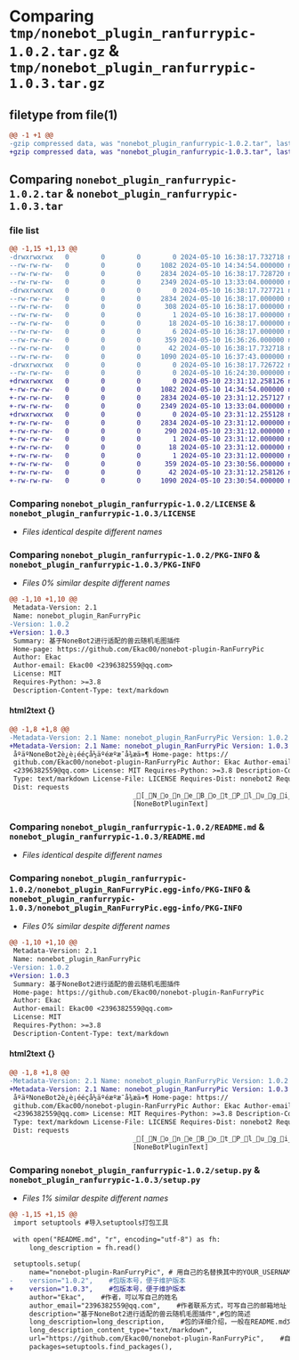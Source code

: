 # Comparing `tmp/nonebot_plugin_ranfurrypic-1.0.2.tar.gz` & `tmp/nonebot_plugin_ranfurrypic-1.0.3.tar.gz`

## filetype from file(1)

```diff
@@ -1 +1 @@
-gzip compressed data, was "nonebot_plugin_ranfurrypic-1.0.2.tar", last modified: Fri May 10 16:38:17 2024, max compression
+gzip compressed data, was "nonebot_plugin_ranfurrypic-1.0.3.tar", last modified: Fri May 10 23:31:12 2024, max compression
```

## Comparing `nonebot_plugin_ranfurrypic-1.0.2.tar` & `nonebot_plugin_ranfurrypic-1.0.3.tar`

### file list

```diff
@@ -1,15 +1,13 @@
-drwxrwxrwx   0        0        0        0 2024-05-10 16:38:17.732718 nonebot_plugin_ranfurrypic-1.0.2/
--rw-rw-rw-   0        0        0     1082 2024-05-10 14:34:54.000000 nonebot_plugin_ranfurrypic-1.0.2/LICENSE
--rw-rw-rw-   0        0        0     2834 2024-05-10 16:38:17.728720 nonebot_plugin_ranfurrypic-1.0.2/PKG-INFO
--rw-rw-rw-   0        0        0     2349 2024-05-10 13:33:04.000000 nonebot_plugin_ranfurrypic-1.0.2/README.md
-drwxrwxrwx   0        0        0        0 2024-05-10 16:38:17.727721 nonebot_plugin_ranfurrypic-1.0.2/nonebot_plugin_RanFurryPic.egg-info/
--rw-rw-rw-   0        0        0     2834 2024-05-10 16:38:17.000000 nonebot_plugin_ranfurrypic-1.0.2/nonebot_plugin_RanFurryPic.egg-info/PKG-INFO
--rw-rw-rw-   0        0        0      308 2024-05-10 16:38:17.000000 nonebot_plugin_ranfurrypic-1.0.2/nonebot_plugin_RanFurryPic.egg-info/SOURCES.txt
--rw-rw-rw-   0        0        0        1 2024-05-10 16:38:17.000000 nonebot_plugin_ranfurrypic-1.0.2/nonebot_plugin_RanFurryPic.egg-info/dependency_links.txt
--rw-rw-rw-   0        0        0       18 2024-05-10 16:38:17.000000 nonebot_plugin_ranfurrypic-1.0.2/nonebot_plugin_RanFurryPic.egg-info/requires.txt
--rw-rw-rw-   0        0        0        6 2024-05-10 16:38:17.000000 nonebot_plugin_ranfurrypic-1.0.2/nonebot_plugin_RanFurryPic.egg-info/top_level.txt
--rw-rw-rw-   0        0        0      359 2024-05-10 16:36:26.000000 nonebot_plugin_ranfurrypic-1.0.2/pyproject.toml
--rw-rw-rw-   0        0        0       42 2024-05-10 16:38:17.732718 nonebot_plugin_ranfurrypic-1.0.2/setup.cfg
--rw-rw-rw-   0        0        0     1090 2024-05-10 16:37:43.000000 nonebot_plugin_ranfurrypic-1.0.2/setup.py
-drwxrwxrwx   0        0        0        0 2024-05-10 16:38:17.726722 nonebot_plugin_ranfurrypic-1.0.2/tests/
--rw-rw-rw-   0        0        0        0 2024-05-10 16:24:30.000000 nonebot_plugin_ranfurrypic-1.0.2/tests/__init__.py
+drwxrwxrwx   0        0        0        0 2024-05-10 23:31:12.258126 nonebot_plugin_ranfurrypic-1.0.3/
+-rw-rw-rw-   0        0        0     1082 2024-05-10 14:34:54.000000 nonebot_plugin_ranfurrypic-1.0.3/LICENSE
+-rw-rw-rw-   0        0        0     2834 2024-05-10 23:31:12.257127 nonebot_plugin_ranfurrypic-1.0.3/PKG-INFO
+-rw-rw-rw-   0        0        0     2349 2024-05-10 13:33:04.000000 nonebot_plugin_ranfurrypic-1.0.3/README.md
+drwxrwxrwx   0        0        0        0 2024-05-10 23:31:12.255128 nonebot_plugin_ranfurrypic-1.0.3/nonebot_plugin_RanFurryPic.egg-info/
+-rw-rw-rw-   0        0        0     2834 2024-05-10 23:31:12.000000 nonebot_plugin_ranfurrypic-1.0.3/nonebot_plugin_RanFurryPic.egg-info/PKG-INFO
+-rw-rw-rw-   0        0        0      290 2024-05-10 23:31:12.000000 nonebot_plugin_ranfurrypic-1.0.3/nonebot_plugin_RanFurryPic.egg-info/SOURCES.txt
+-rw-rw-rw-   0        0        0        1 2024-05-10 23:31:12.000000 nonebot_plugin_ranfurrypic-1.0.3/nonebot_plugin_RanFurryPic.egg-info/dependency_links.txt
+-rw-rw-rw-   0        0        0       18 2024-05-10 23:31:12.000000 nonebot_plugin_ranfurrypic-1.0.3/nonebot_plugin_RanFurryPic.egg-info/requires.txt
+-rw-rw-rw-   0        0        0        1 2024-05-10 23:31:12.000000 nonebot_plugin_ranfurrypic-1.0.3/nonebot_plugin_RanFurryPic.egg-info/top_level.txt
+-rw-rw-rw-   0        0        0      359 2024-05-10 23:30:56.000000 nonebot_plugin_ranfurrypic-1.0.3/pyproject.toml
+-rw-rw-rw-   0        0        0       42 2024-05-10 23:31:12.258126 nonebot_plugin_ranfurrypic-1.0.3/setup.cfg
+-rw-rw-rw-   0        0        0     1090 2024-05-10 23:30:54.000000 nonebot_plugin_ranfurrypic-1.0.3/setup.py
```

### Comparing `nonebot_plugin_ranfurrypic-1.0.2/LICENSE` & `nonebot_plugin_ranfurrypic-1.0.3/LICENSE`

 * *Files identical despite different names*

### Comparing `nonebot_plugin_ranfurrypic-1.0.2/PKG-INFO` & `nonebot_plugin_ranfurrypic-1.0.3/PKG-INFO`

 * *Files 0% similar despite different names*

```diff
@@ -1,10 +1,10 @@
 Metadata-Version: 2.1
 Name: nonebot_plugin_RanFurryPic
-Version: 1.0.2
+Version: 1.0.3
 Summary: 基于NoneBot2进行适配的兽云随机毛图插件
 Home-page: https://github.com/Ekac00/nonebot-plugin-RanFurryPic
 Author: Ekac
 Author-email: Ekac00 <2396382559@qq.com>
 License: MIT
 Requires-Python: >=3.8
 Description-Content-Type: text/markdown
```

#### html2text {}

```diff
@@ -1,8 +1,8 @@
-Metadata-Version: 2.1 Name: nonebot_plugin_RanFurryPic Version: 1.0.2 Summary:
+Metadata-Version: 2.1 Name: nonebot_plugin_RanFurryPic Version: 1.0.3 Summary:
 åºäºNoneBot2è¿è¡ééçå½äºéæºæ¯å¾æä»¶ Home-page: https://
 github.com/Ekac00/nonebot-plugin-RanFurryPic Author: Ekac Author-email: Ekac00
 <2396382559@qq.com> License: MIT Requires-Python: >=3.8 Description-Content-
 Type: text/markdown License-File: LICENSE Requires-Dist: nonebot2 Requires-
 Dist: requests
                               _[_N_o_n_e_B_o_t_P_l_u_g_i_n_L_o_g_o_]
                               [NoneBotPluginText]
```

### Comparing `nonebot_plugin_ranfurrypic-1.0.2/README.md` & `nonebot_plugin_ranfurrypic-1.0.3/README.md`

 * *Files identical despite different names*

### Comparing `nonebot_plugin_ranfurrypic-1.0.2/nonebot_plugin_RanFurryPic.egg-info/PKG-INFO` & `nonebot_plugin_ranfurrypic-1.0.3/nonebot_plugin_RanFurryPic.egg-info/PKG-INFO`

 * *Files 0% similar despite different names*

```diff
@@ -1,10 +1,10 @@
 Metadata-Version: 2.1
 Name: nonebot_plugin_RanFurryPic
-Version: 1.0.2
+Version: 1.0.3
 Summary: 基于NoneBot2进行适配的兽云随机毛图插件
 Home-page: https://github.com/Ekac00/nonebot-plugin-RanFurryPic
 Author: Ekac
 Author-email: Ekac00 <2396382559@qq.com>
 License: MIT
 Requires-Python: >=3.8
 Description-Content-Type: text/markdown
```

#### html2text {}

```diff
@@ -1,8 +1,8 @@
-Metadata-Version: 2.1 Name: nonebot_plugin_RanFurryPic Version: 1.0.2 Summary:
+Metadata-Version: 2.1 Name: nonebot_plugin_RanFurryPic Version: 1.0.3 Summary:
 åºäºNoneBot2è¿è¡ééçå½äºéæºæ¯å¾æä»¶ Home-page: https://
 github.com/Ekac00/nonebot-plugin-RanFurryPic Author: Ekac Author-email: Ekac00
 <2396382559@qq.com> License: MIT Requires-Python: >=3.8 Description-Content-
 Type: text/markdown License-File: LICENSE Requires-Dist: nonebot2 Requires-
 Dist: requests
                               _[_N_o_n_e_B_o_t_P_l_u_g_i_n_L_o_g_o_]
                               [NoneBotPluginText]
```

### Comparing `nonebot_plugin_ranfurrypic-1.0.2/setup.py` & `nonebot_plugin_ranfurrypic-1.0.3/setup.py`

 * *Files 1% similar despite different names*

```diff
@@ -1,15 +1,15 @@
 import setuptools #导入setuptools打包工具
  
 with open("README.md", "r", encoding="utf-8") as fh:
     long_description = fh.read()
  
 setuptools.setup(
     name="nonebot-plugin-RanFurryPic", # 用自己的名替换其中的YOUR_USERNAME_
-    version="1.0.2",    #包版本号，便于维护版本
+    version="1.0.3",    #包版本号，便于维护版本
     author="Ekac",    #作者，可以写自己的姓名
     author_email="2396382559@qq.com",    #作者联系方式，可写自己的邮箱地址
     description="基于NoneBot2进行适配的兽云随机毛图插件",#包的简述
     long_description=long_description,    #包的详细介绍，一般在README.md文件内
     long_description_content_type="text/markdown",
     url="https://github.com/Ekac00/nonebot-plugin-RanFurryPic",    #自己项目地址，比如github的项目地址
     packages=setuptools.find_packages(),
```

